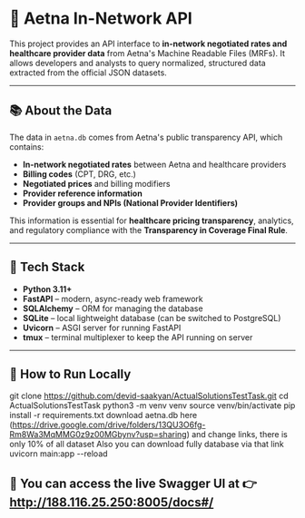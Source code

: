 # 🏥 Aetna In-Network API

This project provides an API interface to **in-network negotiated rates and healthcare provider data** from Aetna's Machine Readable Files (MRFs). It allows developers and analysts to query normalized, structured data extracted from the official JSON datasets.

---

## 📚 About the Data

The data in `aetna.db` comes from Aetna's public transparency API, which contains:

- **In-network negotiated rates** between Aetna and healthcare providers
- **Billing codes** (CPT, DRG, etc.)
- **Negotiated prices** and billing modifiers
- **Provider reference information**
- **Provider groups and NPIs (National Provider Identifiers)**

This information is essential for **healthcare pricing transparency**, analytics, and regulatory compliance with the **Transparency in Coverage Final Rule**.

---

## 🔧 Tech Stack

- **Python 3.11+**
- **FastAPI** – modern, async-ready web framework
- **SQLAlchemy** – ORM for managing the database
- **SQLite** – local lightweight database (can be switched to PostgreSQL)
- **Uvicorn** – ASGI server for running FastAPI
- **tmux** – terminal multiplexer to keep the API running on server

---

## 🚀 How to Run Locally

git clone https://github.com/devid-saakyan/ActualSolutionsTestTask.git
cd ActualSolutionsTestTask
python3 -m venv venv
source venv/bin/activate
pip install -r requirements.txt
download aetna.db here (https://drive.google.com/drive/folders/13QU3O6fg-Rm8Wa3MqMMG0z9z00MGbynv?usp=sharing) and change links, there is only 10% of all dataset
Also you can download fully database via that link
uvicorn main:app --reload

## 🚀 You can access the live Swagger UI at 👉 http://188.116.25.250:8005/docs#/
